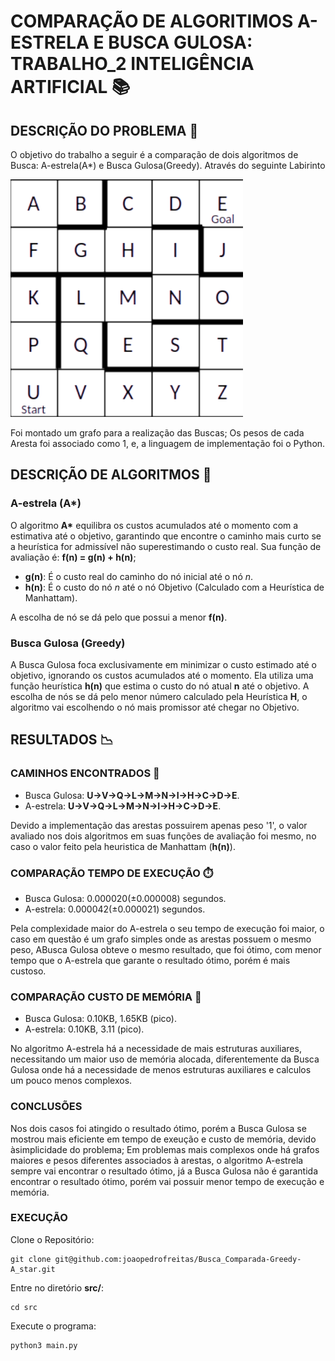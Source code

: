 # COMPARAÇÃO DE ALGORITIMOS A-ESTRELA E BUSCA GULOSA: TRABALHO_2 INTELIGÊNCIA ARTIFICIAL 📚

## DESCRIÇÃO DO PROBLEMA 📖

O objetivo do trabalho a seguir é a comparação de dois algoritmos de Busca: A-estrela(A*) e Busca Gulosa(Greedy). Através do seguinte Labirinto

![Labirinto 1](</img/Labirinto.png>)

Foi montado um grafo para a realização das Buscas; Os pesos de cada Aresta foi associado como 1, e, a linguagem de implementação foi o Python.

## DESCRIÇÃO DE ALGORITMOS 🔧

### A-estrela (A*)

O algoritmo __A*__ equilibra os custos acumulados até o momento com a estimativa até o objetivo, garantindo que encontre o caminho mais curto se a heurística for admissível não superestimando o custo real. Sua função de avaliação é: __f(n) = g(n) + h(n)__;
* __g(n)__: É o custo real do caminho do nó inicial até o nó _n_.
* __h(n)__: É o custo do nó _n_ até o nó Objetivo (Calculado com a Heurística de Manhattam).

A escolha de nó se dá pelo que possui a menor __f(n)__.

### Busca Gulosa (Greedy) 

A Busca Gulosa foca exclusivamente em minimizar o custo estimado até o objetivo, ignorando os custos acumulados até o momento. Ela utiliza uma função heurística __h(n)__ que estima o custo do nó atual __n__ até o objetivo. A escolha de nós se dá pelo menor número calculado pela Heurística __H__, o algoritmo vai escolhendo o nó mais promissor até chegar no Objetivo.

## RESULTADOS 📉
### CAMINHOS ENCONTRADOS 🏴

* Busca Gulosa: __U->V->Q->L->M->N->I->H->C->D->E__.
* A-estrela:    __U->V->Q->L->M->N->I->H->C->D->E__.

Devido a implementação das arestas possuirem apenas peso '1', o valor avaliado nos dois algoritmos em suas funções de avaliação foi mesmo, no caso o valor feito pela heuristica de Manhattam (__h(n)__).

### COMPARAÇÃO TEMPO DE EXECUÇÃO ⏱️

* Busca Gulosa: 0.000020(±0.000008) segundos. 
* A-estrela:    0.000042(±0.000021) segundos.

Pela complexidade maior do A-estrela o seu tempo de execução foi maior, o caso em questão é um grafo simples onde as arestas possuem o mesmo peso, ABusca Gulosa obteve o mesmo resultado, que foi ótimo, com menor tempo que o A-estrela que garante o resultado ótimo, porém é mais custoso.
### COMPARAÇÃO CUSTO DE MEMÓRIA 🧠

* Busca Gulosa: 0.10KB, 1.65KB (pico).
* A-estrela:    0.10KB, 3.11   (pico).

No algoritmo A-estrela há a necessidade de mais estruturas auxiliares, necessitando um maior uso de memória alocada, diferentemente da Busca Gulosa onde há a necessidade de menos estruturas auxiliares e calculos um pouco menos complexos.

### CONCLUSÕES 

Nos dois casos foi atingido o resultado ótimo, porém a Busca Gulosa se mostrou mais eficiente em tempo de exeução e custo de memória, devido àsimplicidade do problema; Em problemas mais complexos onde há grafos maiores e pesos diferentes associados à arestas, o algoritmo A-estrela sempre vai encontrar o resultado ótimo, já a Busca Gulosa não é garantida encontrar o resultado ótimo, porém vai possuir menor tempo de execução e memória.

### EXECUÇÃO
Clone o Repositório:

```
git clone git@github.com:joaopedrofreitas/Busca_Comparada-Greedy-A_star.git
```

Entre no diretório __src/__:

```
cd src
```

Execute o programa:

```
python3 main.py
```

